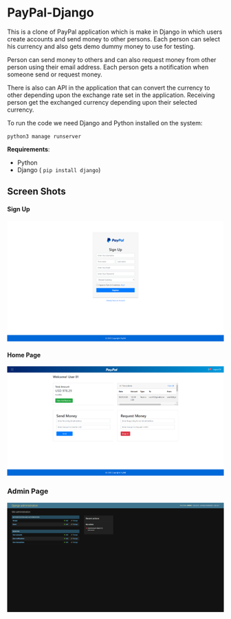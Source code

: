 # PayPal-Django
This is a clone of PayPal application which is make in Django in which users create accounts and send money to other persons. Each person can select his currency and also gets demo dummy money to use for testing.

Person can send money to others and can also request money from other person using their email address. Each person gets a notification when someone send or request money.

There is also can API in the application that can convert the currency to other depending upon the exchange rate set in the application. Receiving person get the exchanged currency depending upon their selected currency.

To run the code we need Django and Python installed on the system:
``` 
python3 manage runserver
```

**Requirements**:

* Python
* Django ( `pip install django`)


## Screen Shots

#### Sign Up
!["Sign Up"](./ScreenShots/MainWebsite/SignUpPage.png)

#### Home Page
!["Sign Up"](./ScreenShots/MainWebsite/HomePage.png)

### Admin Page
!["Admin Page"](./ScreenShots/MainWebsite/Admin.png)
